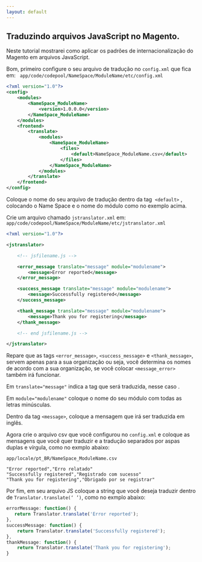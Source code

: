 ```yaml
---
layout: default
---
```


## Traduzindo arquivos JavaScript no Magento.

Neste tutorial mostrarei como aplicar os padrões de internacionalização do Magento em arquivos JavaScript.

Bom, primeiro configure o seu arquivo de tradução no `config.xml` que fica em:  
`app/code/codepool/NameSpace/ModuleName/etc/config.xml`

```xml
<?xml version="1.0"?>
<config>
    <modules>
        <NameSpace_ModuleName>
            <version>1.0.0.0</version>
        </NameSpace_ModuleName>
    </modules>
    <frontend>
        <translate>
            <modules>
                <NameSpace_ModuleName>
                    <files>
                        <default>NameSpace_ModuleName.csv</default>
                    </files>
                </NameSpace_ModuleName>
            </modules>
        </translate>
    </frontend>
</config>
```
Coloque o nome do seu arquivo de tradução dentro da tag  `<default>`  , colocando o Name Space e o nome do módulo como no exemplo acima.


Crie um arquivo chamado `jstranslator.xml` em:
`app/code/codepool/NameSpace/ModuleName/etc/jstranslator.xml`

```xml
<?xml version="1.0"?>

<jstranslator>

    <!-- jsfilename.js -->

    <error_message translate="message" module="modulename">
        <message>Error reported</message>
    </error_message>

    <success_message translate="message" module="modulename">
        <message>Successfully registered</message>
    </success_message>

    <thank_message translate="message" module="modulename">
        <message>Thank you for registering</message>
    </thank_message>

    <!-- end jsfilename.js -->

</jstranslator>
```
Repare que as tags `<error_message>`, `<success_message>` e `<thank_message>`, servem apenas para a sua organização ou seja, você determina os nomes de acordo com a sua organização, se você colocar `<message_error>` também irá funcionar.

Em `translate="message"` indica a tag que será traduzida, nesse caso <message>.

Em `module="modulename"` coloque o nome do seu módulo com todas as letras minúsculas.

Dentro da tag `<message>`, coloque a mensagem que irá ser traduzida em inglês.


Agora crie o arquivo csv que você configurou no `config.xml` e coloque as mensagens que você quer traduzir e a tradução separados por aspas duplas e vírgula, como no exmplo abaixo:

`app/locale/pt_BR/NameSpace_ModuleName.csv`

```csv
"Error reported","Erro relatado"
"Successfully registered","Registrado com sucesso"
"Thank you for registering","Obrigado por se registrar"
```

Por fim, em seu arquivo JS coloque a string que você deseja traduzir dentro de `Translator.translate(‘ ’)`, como no exmplo abaixo:

```javascript
errorMessage: function() {
   return Translator.translate('Error reported');
},
successMessage: function() {
    return Translator.translate('Successfully registered');
},
thankMessage: function() {
    return Translator.translate('Thank you for registering');
}
```
